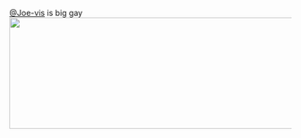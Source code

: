 [@Joe-vis](https://github.com/Joe-vis) is big gay
<br>
<img src="https://i.imgur.com/IRm53Tl.png" width="1200" height="200" />
